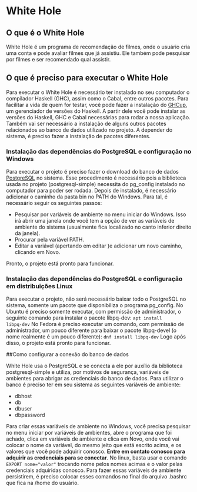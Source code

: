 # White Hole

## O que é o White Hole

White Hole é um programa de recomendação de filmes, onde o usuário cria uma conta e pode avaliar filmes que já assistiu. Ele também pode pesquisar por filmes e ser recomendado qual assistir.

## O que é preciso para executar o White Hole

Para executar o White Hole é necessário ter instalado no seu computador o compilador Haskell (GHC), assim como o Cabal, entre outros pacotes. Para facilitar a vida de quem for testar, você pode fazer a instalação do <a href="https://www.haskell.org/ghcup/" target _blank>GHCup</a>, um gerenciador de versões do Haskell. A partir dele você pode instalar as versões do Haskell, GHC e Cabal necessárias para rodar a nossa aplicação.
Também vai ser necessário a instalação de alguns outros pacotes relacionados ao banco de dados utilizado no projeto. A depender do sistema, é preciso fazer a instalação de pacotes diferentes.

### Instalação das dependências do PostgreSQL e configuração no Windows

Para executar o projeto é preciso fazer o download do banco de dados <a href="https://www.enterprisedb.com/downloads/postgres-postgresql-downloads" target _blank>PostgreSQL</a> no sistema. Esse procedimento é necessário pois a biblioteca usada no projeto (postgresql-simple) necessita do pg_config instalado no computador para poder ser rodada.
Depois de instalado, é necessário adicionar o caminho da pasta bin no PATH do Windows. Para tal, é necessário seguir os seguintes passos:

- Pesquisar por variáveis de ambiente no menu iniciar do Windows.
Isso irá abrir uma janela onde você tem a opção de ver as variáveis de ambiente do sistema (usualmente fica localizado no canto inferior direito da janela).
- Procurar pela variável PATH.
- Editar a variável (apertando em editar )e adicionar um novo caminho, clicando em Novo.

Pronto, o projeto está pronto para funcionar.

### Instalação das dependências do PostgreSQL e configuração em distribuições Linux

Para executar o projeto, não será necessário baixar todo o PostgreSQL no sistema, somente um pacote que disponibiliza o programa pg_config.
No Ubuntu é preciso somente executar, com permissão de administrador, o seguinte comando para instalar o pacote libpq-dev:
<code>apt install libpq-dev</code>
No Fedora é preciso executar um comando, com permissão de administrador,  um pouco diferente para baixar o pacote libpq-devel (o nome realmente é um pouco diferente):
<code>dnf install libpq-dev</code>
Logo após disso, o projeto está pronto para funcionar.

##Como configurar a conexão do banco de dados

White Hole usa o PostgreSQL e se conecta a ele por auxílio da biblioteca postgresql-simple e utiliza, por motivos de segurança, variáveis de ambientes para abrigar as credenciais do banco de dados. Para utilizar o banco é preciso ter em seu sistema as seguintes variáveis de ambiente:

- dbhost
- db
- dbuser
- dbpassword

Para criar essas variáveis de ambiente no Windows, você precisa pesquisar no menu iniciar por variáveis de ambientes, abre o programa que foi achado, clica em variáveis de ambiente e clica em Novo, onde você vai colocar o nome da variável, do mesmo jeito que está escrito acima, e os valores que você pode adquirir conosco. <strong>Entre em contato conosco para adquirir as credenciais para se conectar</strong>.
No linux, basta usar o comando <code>EXPORT nome="valor"</code> trocando nome pelos nomes acimas e o valor pelas credenciais adquiridas conosco. Para fazer essas variáveis de ambiente persistirem, é preciso colocar esses comandos no final do arquivo .bashrc que fica na /home do usuário.

